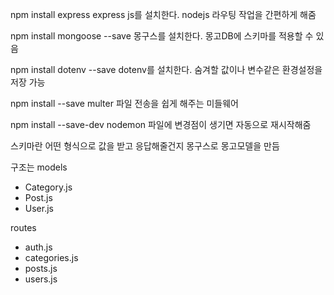 npm install express
express js를 설치한다. nodejs 라우팅 작업을 간편하게 해줌

npm install mongoose --save
몽구스를 설치한다. 몽고DB에 스키마를 적용할 수 있음

npm install dotenv --save
dotenv를 설치한다. 숨겨할 값이나 변수같은 환경설정을 저장 가능

npm install --save multer
파일 전송을 쉽게 해주는 미들웨어

npm install --save-dev nodemon
파일에 변경점이 생기면 자동으로 재시작해줌

스키마란
어떤 형식으로 값을 받고 응답해줄건지 몽구스로 몽고모델을 만듬

구조는
models

- Category.js
- Post.js
- User.js

routes

- auth.js
- categories.js
- posts.js
- users.js

